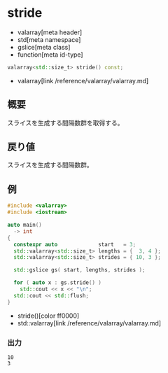 # stride
* valarray[meta header]
* std[meta namespace]
* gslice[meta class]
* function[meta id-type]

```cpp
valarray<std::size_t> stride() const;
```
* valarray[link /reference/valarray/valarray.md]

## 概要
スライスを生成する間隔数群を取得する。


## 戻り値
スライスを生成する間隔数群。


## 例
```cpp example
#include <valarray>
#include <iostream>

auto main()
  -> int
{
  constexpr auto             start   = 3;
  std::valarray<std::size_t> lengths = {  3, 4 };
  std::valarray<std::size_t> strides = { 10, 3 };

  std::gslice gs( start, lengths, strides );

  for ( auto x : gs.stride() )
    std::cout << x << "\n";
  std::cout << std::flush;
}
```
* stride()[color ff0000]
* std::valarray[link /reference/valarray/valarray.md]

### 出力
```
10
3
```

